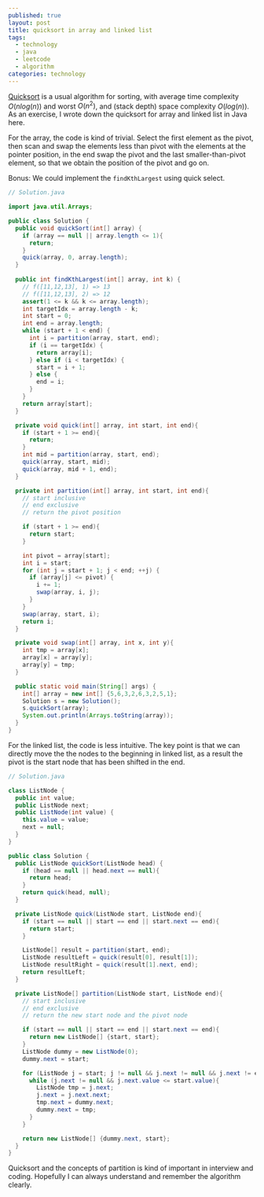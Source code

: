 ```yaml
---
published: true
layout: post
title: quicksort in array and linked list
tags:
  - technology
  - java
  - leetcode
  - algorithm
categories: technology
---
```


[Quicksort](https://en.wikipedia.org/wiki/Quicksort) is a usual algorithm for sorting, with average time complexity $O(n log(n))$ and worst $O(n^2)$, and (stack depth) space complexity $O(log(n))$. As an exercise, I wrote down the quicksort for array and linked list in Java here.

For the array, the code is kind of trivial. Select the first element as the pivot, then scan and swap the elements less than pivot with the elements at the pointer position, in the end swap the pivot and the last smaller-than-pivot element, so that we obtain the position of the pivot and go on.

Bonus: We could implement the `findKthLargest` using quick select.

```java
// Solution.java

import java.util.Arrays;

public class Solution {
  public void quickSort(int[] array) {
    if (array == null || array.length <= 1){
      return;
    }
    quick(array, 0, array.length);
  }
  
  public int findKthLargest(int[] array, int k) {
    // f([11,12,13], 1) => 13
    // f([11,12,13], 2) => 12
    assert(1 <= k && k <= array.length);
    int targetIdx = array.length - k;
    int start = 0;
    int end = array.length;
    while (start + 1 < end) {
      int i = partition(array, start, end);
      if (i == targetIdx) {
        return array[i];
      } else if (i < targetIdx) {
        start = i + 1;
      } else {
        end = i;
      }
    }
    return array[start];
  }

  private void quick(int[] array, int start, int end){
    if (start + 1 >= end){
      return;
    }
    int mid = partition(array, start, end);
    quick(array, start, mid);
    quick(array, mid + 1, end);
  }

  private int partition(int[] array, int start, int end){
    // start inclusive
    // end exclusive
    // return the pivot position

    if (start + 1 >= end){
      return start;
    }

    int pivot = array[start];
    int i = start;
    for (int j = start + 1; j < end; ++j) {
      if (array[j] <= pivot) {
        i += 1;
        swap(array, i, j);
      }
    }
    swap(array, start, i);
    return i;
  }

  private void swap(int[] array, int x, int y){
    int tmp = array[x];
    array[x] = array[y];
    array[y] = tmp;
  }

  public static void main(String[] args) {
    int[] array = new int[] {5,6,3,2,6,3,2,5,1};
    Solution s = new Solution();
    s.quickSort(array);
    System.out.println(Arrays.toString(array));
  }
}
```

For the linked list, the code is less intuitive. The key point is that we can directly move the the nodes to the beginning in linked list, as a result the pivot is the start node that has been shifted in the end.

```java
// Solution.java

class ListNode {
  public int value;
  public ListNode next;
  public ListNode(int value) {
    this.value = value;
    next = null;
  }
}

public class Solution {
  public ListNode quickSort(ListNode head) {
    if (head == null || head.next == null){
      return head;
    }
    return quick(head, null);
  }

  private ListNode quick(ListNode start, ListNode end){
    if (start == null || start == end || start.next == end){
      return start;
    }

    ListNode[] result = partition(start, end);
    ListNode resultLeft = quick(result[0], result[1]);
    ListNode resultRight = quick(result[1].next, end);
    return resultLeft;
  }

  private ListNode[] partition(ListNode start, ListNode end){
    // start inclusive
    // end exclusive
    // return the new start node and the pivot node

    if (start == null || start == end || start.next == end){
      return new ListNode[] {start, start};
    }
    ListNode dummy = new ListNode(0);
    dummy.next = start;

    for (ListNode j = start; j != null && j.next != null && j.next != end; j = j.next) {
      while (j.next != null && j.next.value <= start.value){
        ListNode tmp = j.next;
        j.next = j.next.next;
        tmp.next = dummy.next;
        dummy.next = tmp;
      }
    }

    return new ListNode[] {dummy.next, start};
  }
}
```

Quicksort and the concepts of partition is kind of important in interview and coding. Hopefully I can always understand and remember the algorithm clearly.
